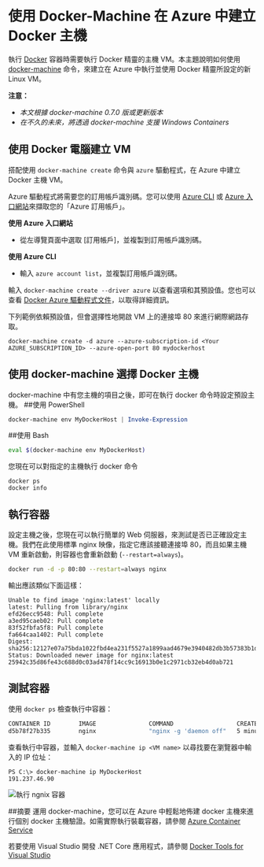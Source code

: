 <properties
   pageTitle="用 Docker 電腦在 Azure 中建立 Docker 主機 | Microsoft Azure"
   description="說明如何使用 Docker 電腦在 Azure 中建立 Docker 主機。"
   services="azure-container-service"
   documentationCenter="na"
   authors="mlearned"
   manager="douge"
   editor="" />
<tags
   ms.service="multiple"
   ms.devlang="dotnet"
   ms.topic="article"
   ms.tgt_pltfrm="na"
   ms.workload="multiple"
   ms.date="06/08/2016"
   ms.author="mlearned" />

# 使用 Docker-Machine 在 Azure 中建立 Docker 主機

執行 [Docker](https://www.docker.com/) 容器時需要執行 Docker 精靈的主機 VM。本主題說明如何使用 [docker-machine](https://docs.docker.com/machine/) 命令，來建立在 Azure 中執行並使用 Docker 精靈所設定的新 Linux VM。

**注意：**
- *本文根據 docker-machine 0.7.0 版或更新版本*
- *在不久的未來，將透過 docker-machine 支援 Windows Containers*

## 使用 Docker 電腦建立 VM

搭配使用 `docker-machine create` 命令與 `azure` 驅動程式，在 Azure 中建立 Docker 主機 VM。

Azure 驅動程式將需要您的訂用帳戶識別碼。您可以使用 [Azure CLI](xplat-cli-install.md) 或 [Azure 入口網站](https://portal.azure.com)來擷取您的「Azure 訂用帳戶」。

**使用 Azure 入口網站**
- 從左導覽頁面中選取 [訂用帳戶]，並複製到訂用帳戶識別碼。

**使用 Azure CLI**
- 輸入 ```azure account list```，並複製訂用帳戶識別碼。

輸入 `docker-machine create --driver azure` 以查看選項和其預設值。您也可以查看 [Docker Azure 驅動程式文件](https://docs.docker.com/machine/drivers/azure/)，以取得詳細資訊。

下列範例依賴預設值，但會選擇性地開啟 VM 上的連接埠 80 來進行網際網路存取。

```
docker-machine create -d azure --azure-subscription-id <Your AZURE_SUBSCRIPTION_ID> --azure-open-port 80 mydockerhost
```

## 使用 docker-machine 選擇 Docker 主機
docker-machine 中有您主機的項目之後，即可在執行 docker 命令時設定預設主機。
##使用 PowerShell

```powershell
docker-machine env MyDockerHost | Invoke-Expression 
```

##使用 Bash

```bash
eval $(docker-machine env MyDockerHost)
```

您現在可以對指定的主機執行 docker 命令

```
docker ps
docker info
```

## 執行容器

設定主機之後，您現在可以執行簡單的 Web 伺服器，來測試是否已正確設定主機。我們在此使用標準 nginx 映像，指定它應該接聽連接埠 80，而且如果主機 VM 重新啟動，則容器也會重新啟動 (`--restart=always`)。

```bash
docker run -d -p 80:80 --restart=always nginx
```

輸出應該類似下面這樣：

```
Unable to find image 'nginx:latest' locally
latest: Pulling from library/nginx
efd26ecc9548: Pull complete
a3ed95caeb02: Pull complete
83f52fbfa5f8: Pull complete
fa664caa1402: Pull complete
Digest: sha256:12127e07a75bda1022fbd4ea231f5527a1899aad4679e3940482db3b57383b1d
Status: Downloaded newer image for nginx:latest
25942c35d86fe43c688d0c03ad478f14cc9c16913b0e1c2971cb32eb4d0ab721
```

## 測試容器

使用 `docker ps` 檢查執行中容器：

```bash
CONTAINER ID        IMAGE               COMMAND                  CREATED             STATUS              PORTS                         NAMES
d5b78f27b335        nginx               "nginx -g 'daemon off"   5 minutes ago       Up 5 minutes        0.0.0.0:80->80/tcp, 443/tcp   goofy_mahavira
```

查看執行中容器，並輸入 `docker-machine ip <VM name>` 以尋找要在瀏覽器中輸入的 IP 位址：

```
PS C:\> docker-machine ip MyDockerHost
191.237.46.90
```

![執行 ngnix 容器](./media/vs-azure-tools-docker-machine-azure-config/nginxsuccess.png)

##摘要
運用 docker-machine，您可以在 Azure 中輕鬆地佈建 docker 主機來進行個別 docker 主機驗證。如需實際執行裝載容器，請參閱 [Azure Container Service](http://aka.ms/AzureContainerService)

若要使用 Visual Studio 開發 .NET Core 應用程式，請參閱 [Docker Tools for Visual Studio](http://aka.ms/DockerToolsForVS)

<!---HONumber=AcomDC_0921_2016-->